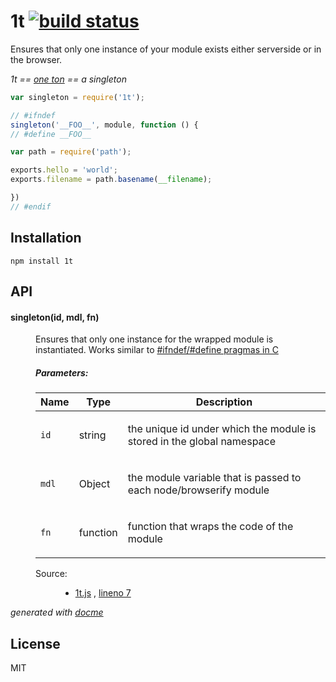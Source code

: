 # 1t [![build status](https://secure.travis-ci.org/thlorenz/1t.png)](http://travis-ci.org/thlorenz/1t)

Ensures that only one instance of your module exists either serverside or in the browser.

*1t == [one ton](http://en.wikipedia.org/wiki/Tonne) == a singleton*

```js
var singleton = require('1t');

// #ifndef
singleton('__FOO__', module, function () {
// #define __FOO__

var path = require('path');

exports.hello = 'world';  
exports.filename = path.basename(__filename);

})
// #endif
```

## Installation

    npm install 1t

## API

<!-- START docme generated API please keep comment here to allow auto update -->
<!-- DON'T EDIT THIS SECTION, INSTEAD RE-RUN docme TO UPDATE -->

<div>
<div class="jsdoc-githubify">
<section>
<article>
<div class="container-overview">
<dl class="details">
</dl>
</div>
<dl>
<dt>
<h4 class="name" id="singleton"><span class="type-signature"></span>singleton<span class="signature">(id, mdl, fn)</span><span class="type-signature"></span></h4>
</dt>
<dd>
<div class="description">
<p>Ensures that only one instance for the wrapped module is instantiated.
Works similar to <a href="http://www.cprogramming.com/reference/preprocessor/ifndef.html">#ifndef/#define pragmas in C</a></p>
</div>
<h5>Parameters:</h5>
<table class="params">
<thead>
<tr>
<th>Name</th>
<th>Type</th>
<th class="last">Description</th>
</tr>
</thead>
<tbody>
<tr>
<td class="name"><code>id</code></td>
<td class="type">
<span class="param-type">string</span>
</td>
<td class="description last"><p>the unique id under which the module is stored in the global namespace</p></td>
</tr>
<tr>
<td class="name"><code>mdl</code></td>
<td class="type">
<span class="param-type">Object</span>
</td>
<td class="description last"><p>the module variable that is passed to each node/browserify module</p></td>
</tr>
<tr>
<td class="name"><code>fn</code></td>
<td class="type">
<span class="param-type">function</span>
</td>
<td class="description last"><p>function that wraps the code of the module</p></td>
</tr>
</tbody>
</table>
<dl class="details">
<dt class="tag-source">Source:</dt>
<dd class="tag-source"><ul class="dummy">
<li>
<a href="https://github.com/thlorenz/1t/blob/master/1t.js">1t.js</a>
<span>, </span>
<a href="https://github.com/thlorenz/1t/blob/master/1t.js#L7">lineno 7</a>
</li>
</ul></dd>
</dl>
</dd>
</dl>
</article>
</section>
</div>

*generated with [docme](https://github.com/thlorenz/docme)*
</div>
<!-- END docme generated API please keep comment here to allow auto update -->

## License

MIT
